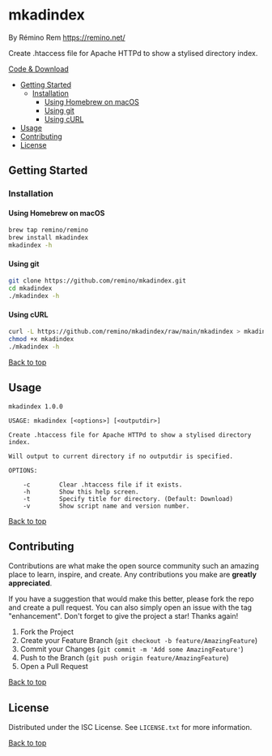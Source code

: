 mkadindex
=========

By Rémino Rem <https://remino.net/>

Create .htaccess file for Apache HTTPd to show a stylised directory index.

[Code & Download](https://github.com/remino/mkadindex/)

- [Getting Started](#getting-started)
	- [Installation](#installation)
		- [Using Homebrew on macOS](#using-homebrew-on-macos)
		- [Using git](#using-git)
		- [Using cURL](#using-curl)
- [Usage](#usage)
- [Contributing](#contributing)
- [License](#license)



## Getting Started

### Installation

#### Using Homebrew on macOS

```sh
brew tap remino/remino
brew install mkadindex
mkadindex -h
```
#### Using git

```sh
git clone https://github.com/remino/mkadindex.git
cd mkadindex
./mkadindex -h
```

#### Using cURL

```sh
curl -L https://github.com/remino/mkadindex/raw/main/mkadindex > mkadindex
chmod +x mkadindex
./mkadindex -h
```

[Back to top](#mkadindex)



## Usage

```
mkadindex 1.0.0

USAGE: mkadindex [<options>] [<outputdir>]

Create .htaccess file for Apache HTTPd to show a stylised directory index.

Will output to current directory if no outputdir is specified.

OPTIONS:

	-c        Clear .htaccess file if it exists.
	-h        Show this help screen.
	-t        Specify title for directory. (Default: Download)
	-v        Show script name and version number.

```

[Back to top](#mkadindex)



## Contributing

Contributions are what make the open source community such an amazing place to learn, inspire, and create. Any contributions you make are **greatly appreciated**.

If you have a suggestion that would make this better, please fork the repo and create a pull request. You can also simply open an issue with the tag "enhancement".
Don't forget to give the project a star! Thanks again!

1. Fork the Project
2. Create your Feature Branch (`git checkout -b feature/AmazingFeature`)
3. Commit your Changes (`git commit -m 'Add some AmazingFeature'`)
4. Push to the Branch (`git push origin feature/AmazingFeature`)
5. Open a Pull Request

[Back to top](#mkadindex)



## License

Distributed under the ISC License. See `LICENSE.txt` for more information.

[Back to top](#mkadindex)
